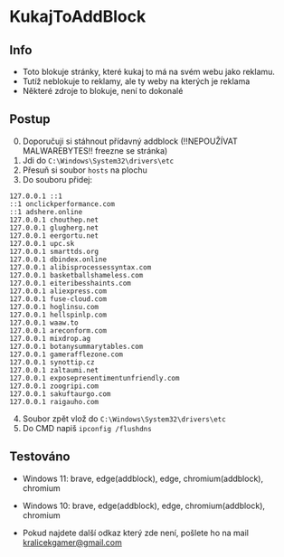 # KukajToAddBlock
## Info
- Toto blokuje stránky, které kukaj to má na svém webu jako reklamu.
- Tutíž neblokuje to reklamy, ale ty weby na kterých je reklama
- Některé zdroje to blokuje, není to dokonalé

## Postup
0. Doporučuji si stáhnout přídavný addblock (!!NEPOUŽÍVAT MALWAREBYTES!! freezne se stránka)
1. Jdi do `C:\Windows\System32\drivers\etc`
2. Přesuň si soubor `hosts` na plochu
3. Do souboru přidej:
```
127.0.0.1 ::1
::1 onclickperformance.com
::1 adshere.online
127.0.0.1 chouthep.net
127.0.0.1 glugherg.net
127.0.0.1 eergortu.net
127.0.0.1 upc.sk
127.0.0.1 smarttds.org
127.0.0.1 dbindex.online
127.0.0.1 alibisprocessessyntax.com
127.0.0.1 basketballshameless.com
127.0.0.1 eiteribesshaints.com
127.0.0.1 aliexpress.com
127.0.0.1 fuse-cloud.com
127.0.0.1 hoglinsu.com
127.0.0.1 hellspinlp.com
127.0.0.1 waaw.to
127.0.0.1 areconform.com
127.0.0.1 mixdrop.ag
127.0.0.1 botanysummarytables.com
127.0.0.1 gamerafflezone.com 
127.0.0.1 synottip.cz
127.0.0.1 zaltaumi.net
127.0.0.1 exposepresentimentunfriendly.com
127.0.0.1 zoogripi.com
127.0.0.1 sakuftaurgo.com
127.0.0.1 raigauho.com
```
4. Soubor zpět vlož do `C:\Windows\System32\drivers\etc`
5. Do CMD napiš `ipconfig /flushdns`

## Testováno
- Windows 11: brave, edge(addblock), edge, chromium(addblock), chromium
- Windows 10: brave, edge(addblock), edge, chromium(addblock), chromium

- Pokud najdete další odkaz který zde není, pošlete ho na mail kralicekgamer@gmail.com
